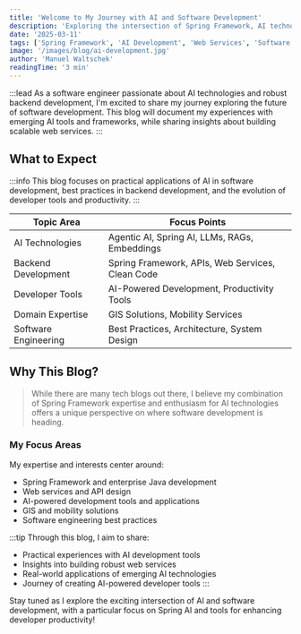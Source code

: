 ```yaml
---
title: 'Welcome to My Journey with AI and Software Development'
description: 'Exploring the intersection of Spring Framework, AI technologies, and modern software development practices.'
date: '2025-03-11'
tags: ['Spring Framework', 'AI Development', 'Web Services', 'Software Engineering']
image: '/images/blog/ai-development.jpg'
author: 'Manuel Waltschek'
readingTime: '3 min'
---
```


:::lead
As a software engineer passionate about AI technologies and robust backend development, I'm excited to share my journey exploring the future of software development. This blog will document my experiences with emerging AI tools and frameworks, while sharing insights about building scalable web services.
:::

## What to Expect

:::info
This blog focuses on practical applications of AI in software development, best practices in backend development, and the evolution of developer tools and productivity.
:::

| Topic Area | Focus Points |
|------------|-------------|
| AI Technologies | Agentic AI, Spring AI, LLMs, RAGs, Embeddings |
| Backend Development | Spring Framework, APIs, Web Services, Clean Code |
| Developer Tools | AI-Powered Development, Productivity Tools |
| Domain Expertise | GIS Solutions, Mobility Services |
| Software Engineering | Best Practices, Architecture, System Design |

## Why This Blog?

> While there are many tech blogs out there, I believe my combination of Spring Framework expertise and enthusiasm for AI technologies offers a unique perspective on where software development is heading.

### My Focus Areas

My expertise and interests center around:
- Spring Framework and enterprise Java development
- Web services and API design
- AI-powered development tools and applications
- GIS and mobility solutions
- Software engineering best practices

:::tip
Through this blog, I aim to share:
- Practical experiences with AI development tools
- Insights into building robust web services
- Real-world applications of emerging AI technologies
- Journey of creating AI-powered developer tools
:::

Stay tuned as I explore the exciting intersection of AI and software development, with a particular focus on Spring AI and tools for enhancing developer productivity!

